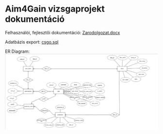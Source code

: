 # Aim4Gain vizsgaprojekt dokumentáció

Felhasználói, fejlesztői dokumentáció: [Zarodolgozat.docx](https://github.com/ikt20230929/Documentation/raw/main/Zarodolgozat.docx)

Adatbázis export: [csgo.sql](https://raw.githubusercontent.com/ikt20230929/Documentation/main/csgo.sql)

ER Diagram:
![erd.png](https://github.com/ikt20230929/Documentation/blob/main/erd.png?raw=true)
